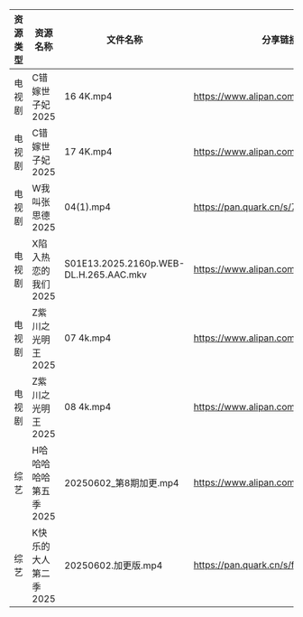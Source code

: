 | 资源类型 | 资源名称          | 文件名称                                   | 分享链接                                 | 更新时间                |
| ---- | ------------- | -------------------------------------- | ------------------------------------ | ------------------- |
| 电视剧  | C错嫁世子妃2025    | 16 4K.mp4                              | https://www.alipan.com/s/fsFbunEy7wg | 2025-06-02 18:05:21 |
| 电视剧  | C错嫁世子妃2025    | 17 4K.mp4                              | https://www.alipan.com/s/fsFbunEy7wg | 2025-06-02 18:05:20 |
| 电视剧  | W我叫张思德2025    | 04(1).mp4                              | https://pan.quark.cn/s/7094d1f0b265  | 2025-06-02 16:26:20 |
| 电视剧  | X陷入热恋的我们2025  | S01E13.2025.2160p.WEB-DL.H.265.AAC.mkv | https://www.alipan.com/s/tXqE3saLfdb | 2025-06-02 00:05:54 |
| 电视剧  | Z紫川之光明王2025   | 07 4k.mp4                              | https://www.alipan.com/s/5oMJsnAqqi3 | 2025-06-02 00:06:02 |
| 电视剧  | Z紫川之光明王2025   | 08 4k.mp4                              | https://www.alipan.com/s/5oMJsnAqqi3 | 2025-06-02 00:06:02 |
| 综艺   | H哈哈哈哈哈第五季2025 | 20250602_第8期加更.mp4                     | https://www.alipan.com/s/xGAPLokKzoj | 2025-06-02 14:06:25 |
| 综艺   | K快乐的大人第二季2025 | 20250602.加更版.mp4                       | https://pan.quark.cn/s/fc40c2cbff29  | 2025-06-02 16:28:46 |
